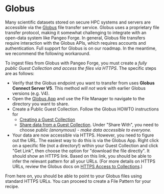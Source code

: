 # Globus

Many scientific datasets stored on secure HPC systems and servers are accessible
via the [Globus](https://www.globus.org/) file transfer service.
Globus uses a proprietary file transfer protocol, making it somewhat challenging
to integrate with an open-data system like Pangeo Forge.
In general, Globus file transfers require interaction with the Globus APIs,
which requires accounts and authentication.
Full support for Globus is on our roadmap. In the meantime, we recommend the
following workaround.

To ingest files from Globus with Pangeo Forge, you must create a
_fully public Guest Collection and access the files via HTTPS_.
The specific steps are as follows:
- Verify that the Globus endpoint you want to transfer from uses
  **Globus Connect Server V5**. This method _will not work_ with earlier Globus
  versions (e.g. V4).
- Open the [Globus App](https://app) and use the File Manager to navigate to
  the directory you want to share.
- Create a Public Guest Collection. Follow the Globus HOWTO instructions for
  - [Creating a Guest Collection](https://docs.globus.org/how-to/share-files/)
  - [Share data from a Guest Collection](https://docs.globus.org/how-to/guest-collection-share-and-access/).
    Under "Share With", you need to choose _public (anonymous) - make data accessible to everyone._
- Your data are now accessible via HTTPS. However, you need to figure out the URL.
  The easiest way to do this is via the Globus App. Right click on a specific file
  (not a directory!) within your Guest Collection and click "Get Link", then
  choose the option for "download the file directly". It should show an HTTPS link.
  Based on this link, you should be able to infer the relevant pattern for all
  your URLs.
  (For more details on HTTPS URLs, review the Globus docs on
  [HTTPS Access to Collections](https://docs.globus.org/globus-connect-server/v5/https-access-collections/).)

From here on, you should be able to point to your Globus files using standard
HTTPS URLs. You can proceed to create a File Pattern for your recipe.
